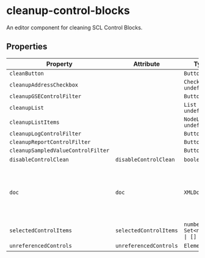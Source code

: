 # cleanup-control-blocks

An editor component for cleaning SCL Control Blocks.

## Properties

| Property                           | Attribute              | Type                          | Default | Description                                      |
|------------------------------------|------------------------|-------------------------------|---------|--------------------------------------------------|
| `cleanButton`                      |                        | `Button`                      |         |                                                  |
| `cleanupAddressCheckbox`           |                        | `Checkbox \| undefined`       |         |                                                  |
| `cleanupGSEControlFilter`          |                        | `Button`                      |         |                                                  |
| `cleanupList`                      |                        | `List \| undefined`           |         |                                                  |
| `cleanupListItems`                 |                        | `NodeList \| undefined`       |         |                                                  |
| `cleanupLogControlFilter`          |                        | `Button`                      |         |                                                  |
| `cleanupReportControlFilter`       |                        | `Button`                      |         |                                                  |
| `cleanupSampledValueControlFilter` |                        | `Button`                      |         |                                                  |
| `disableControlClean`              | `disableControlClean`  | `boolean`                     | false   |                                                  |
| `doc`                              | `doc`                  | `XMLDocument`                 |         | The document being edited as provided to plugins by [[`OpenSCD`]]. |
| `selectedControlItems`             | `selectedControlItems` | `number \| Set<number> \| []` | []      |                                                  |
| `unreferencedControls`             | `unreferencedControls` | `Element[]`                   | []      |                                                  |
